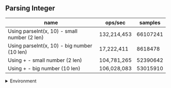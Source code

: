 ## Parsing Integer

|name|ops/sec|samples|
|-|-|-|
|Using parseInt(x, 10) - small number (2 len)|132,214,453|66107241|
|Using parseInt(x, 10) - big number (10 len)|17,222,411|8618478|
|Using + - small number (2 len)|104,781,265|52390642|
|Using + - big number (10 len)|106,028,083|53015910|


<details>
<summary>Environment</summary>

* __Machine:__ linux x64 | 4 vCPUs | 7.6GB Mem
* __Run:__ Tue Oct 29 2024 18:28:20 GMT+0000 (Coordinated Universal Time)
* __Node:__ `v18.20.4`
</details>

<!--
{"environment":{"platform":"linux","arch":"x64","cpus":4,"totalMemory":7.597877502441406},"benchmarks":[{"name":"Using parseInt(x, 10) - small number (2 len)","opsSec":132214453.1772492,"samples":66107241},{"name":"Using parseInt(x, 10) - big number (10 len)","opsSec":17222411.53567883,"samples":8618478},{"name":"Using + - small number (2 len)","opsSec":104781265.13937227,"samples":52390642},{"name":"Using + - big number (10 len)","opsSec":106028083.1462376,"samples":53015910}]}-->
